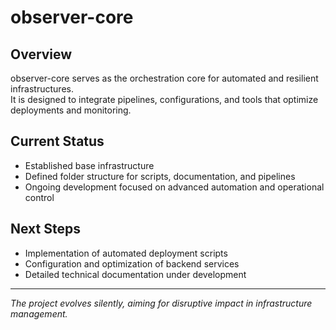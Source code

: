 # observer-core

## Overview

observer-core serves as the orchestration core for automated and resilient infrastructures.  
It is designed to integrate pipelines, configurations, and tools that optimize deployments and monitoring.

## Current Status

- Established base infrastructure
- Defined folder structure for scripts, documentation, and pipelines  
- Ongoing development focused on advanced automation and operational control  

## Next Steps

- Implementation of automated deployment scripts  
- Configuration and optimization of backend services  
- Detailed technical documentation under development  

---

*The project evolves silently, aiming for disruptive impact in infrastructure management.*

